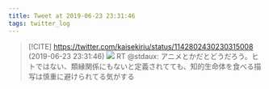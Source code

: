 ```yaml
---
title: Tweet at 2019-06-23 23:31:46
tags: twitter_log
---
```


> [!CITE] https://twitter.com/kaisekiriu/status/1142802430230315008 (2019-06-23 23:31:46)
> ![](https://twitter.com/kaisekiriu/status/1142802430230315008)
> RT @stdaux: アニメとかだとどうだろう。ヒトではない、類縁関係にもないと定義されてても、知的生命体を食べる描写は慎重に避けられてる気がする
